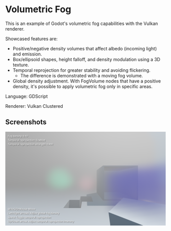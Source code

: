 # Volumetric Fog

This is an example of Godot's volumetric fog capabilities with the Vulkan renderer.

Showcased features are:

- Positive/negative density volumes that affect albedo (incoming light) and emission.
- Box/ellipsoid shapes, height falloff, and density modulation using a 3D texture.
- Temporal reprojection for greater stability and avoiding flickering.
  - The difference is demonstrated with a moving fog volume.
- Global density adjustment. With FogVolume nodes that have a positive density,
  it's possible to apply volumetric fog only in specific areas.

Language: GDScript

Renderer: Vulkan Clustered

## Screenshots

![Screenshot](screenshots/volumetric_fog.png)
